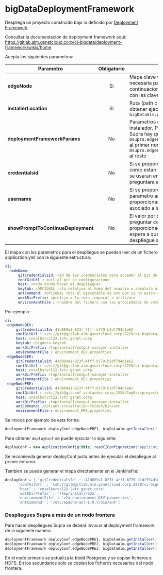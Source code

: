 # bigDataDeploymentFramework

Despliega un proyecto construido bajo lo definido por [Deployment Framework](https://gitlab.alm.gsnetcloud.corp/ci-bigdata/deployment-framework)

Consultar la documentacion de deployment framework aqui: https://gitlab.alm.gsnetcloud.corp/ci-bigdata/deployment-framework/wikis/home

Acepta los siguientes parametros:

Parametro | Obligatorio | Descripcion 
--- | :---: | ---
**edgeNode** | Si | Mapa clave valor con la configuracion necesaria para el despliegue. A continuacion se muestra la estructura con las claves necesarias.
**installerLocation** | Si | Ruta (path o url) al instalador. Se puede obtener ejecutando `bigDataAlm.getInstaller()` 
**deploymentFrameworkParams** | No | Parametros opcionales a pasar al instalador. Por ejemplo en instalaciones Supra hay que pasar `-Dsupra.edgenode.installMode=primary` al primer nodo frontera y `-Dsupra.edgenode.installMode=secondary` al resto
**credentialsid** | No | Si se proporcionan credenciales (id de como estan almacenadas en Jenkins) se usaran en el despliegue y no se preguntara al usuario 
**username** | No | Si se proporcionan credenciales en el parametro anterior debera proporcionarse el nombre de usuario asociado a las mismas 
**showPromptToContinueDeployment** | No |  El valor por defecto (false) instala sin preguntar con las credenciales proporcionadas. Si se indica true espera a que un usuario apruebe el despliegue antes de continuar.

El mapa con los parametros para el despliegue se pueden leer de un fichero application.yml con la siguiente estructura:

```yaml
ci:
  nodeName:
      gitCredentialsId: <id de las credenciales para acceder al git de configuracion>
      confGitUrl : <url al git de configuracion>
      host: <nodo donde hacer el despliegue>
      keytab: <OPCIONAL ruta relativa al home del usuario o absoluta al fichero keytab para obtener ticket Kerberos si no se obtiene automaticamente al iniciar sesion>
      antCommand: <OPCIONAL ruta al ejecutable de ant por si no estan creadas en el entorno las variables apropiadas >
      workDirPrefix: <prefijo a la ruta temporal a utilizar>
      environmentFile : <nombre del fichero con las propiedades de entorno a reemplazar durante la instalacion>
 ```
 
 Por ejemplo :
 
 ```yaml
ci:
  edgeNodeDEV:
      gitCredentialsId: 41d889a1-823f-4fff-b779-b1df794d1e62
      confGitUrl : ssh://git@gitlab.alm.gsnetcloud.corp:2220/ci-bigdata/deployment-properties.git
      host: cnsalbsrvcl22.lvtc.gsnet.corp
      keytab: cbigdata.keytab
      workDirPrefix: /tmp/install/output-manager-installer
      environmentFile : environment_DEV.properties
  edgeNodeCER:
      gitCredentialsId: 41d889a1-823f-4fff-b779-b1df794d1e62
      confGitUrl : ssh://git@gitlab.alm.gsnetcloud.corp:2220/ci-bigdata/deployment-properties.git
      host: cnsalbsrvcl22.lvtc.gsnet.corp
      workDirPrefix: /tmp/install/output-manager-installer
      environmentFile : environment_DEV.properties
  edgeNodePRE:
      gitCredentialsId: 41d889a1-823f-4fff-b779-b1df794d1e62
      confGitUrl : ssh://git@gitconf.santander.corp:2220/ImpEs/<proyecto>_PRE.git
      host: cnsalbsrvcl22.lvtc.gsnet.corp
      workDirPrefix: /tmp/install/output-manager-installer
      antCommand: /opt/ant-installation-folder/bin/ant
      environmentFile : environment_PRE.properties
 ```
 
 Se invoca por ejemplo de esta forma:
 
 ```groovy
deploymentFramework deployConf.edgeNodePRE1, bigDataAlm.getInstaller()
```

Para obtener `deployConf` se puede ejecutar lo siguiente:

```groovy
deployConf = new ApplicationConfig(this).readCIConfiguration("application.yml")
```
Se recomienda generar deployConf justo antes de ejecutar el despliegue al primer entorno.

Tambien se puede generar el mapa directamente en el Jenkinsfile:
```groovy
deployConf = [ 'gitCredentialsId' : '41d889a1-823f-4fff-b779-b1df794d1e62', 
      'confGitUrl' : 'ssh://git@gitlab.alm.gsnetcloud.corp:2220/ci-bigdata/deployment-properties.git', 
      'host' : 'cnsalbsrvcl22.lvtc.gsnet.corp', 
      'workDirPrefix' : '/tmp/install/e2a', 
      'environmentFile' : 'e2a_environment_DEV.properties', 
      'antCommand' : '/etc/apache-ant-1.9.7/bin/ant'] 
```




### Despliegues Supra a más de un nodo frontera

Para hacer despliegues Supra se deberá invocar al deployment framework de la siguiente manera:

 ```groovy
deploymentFramework deployConf.edgeNodePRE1, bigDataAlm.getInstaller(), '-Dsupra.edgenode.installMode=primary'
deploymentFramework deployConf.edgeNodePRE2, bigDataAlm.getInstaller(), '-Dsupra.edgenode.installMode=secondary'
deploymentFramework deployConf.edgeNodePRE3, bigDataAlm.getInstaller(), '-Dsupra.edgenode.installMode=secondary'
```
En el nodo primario se actualiza la bbdd Postgress y se copian ficheros a HDFS. En los secundarios solo se copian los ficheros necesarios del nodo frontera.
